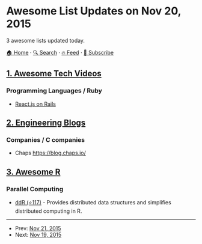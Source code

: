 # Awesome List Updates on Nov 20, 2015

3 awesome lists updated today.

[🏠 Home](/README.md) · [🔍 Search](https://test.trackawesomelist.com/search/) · [🔥 Feed](https://test.trackawesomelist.com/rss.xml) · [📮 Subscribe](https://trackawesomelist.us17.list-manage.com/subscribe?u=d2f0117aa829c83a63ec63c2f&id=36a103854c)



## [1. Awesome Tech Videos](/content/lucasviola/awesome-tech-videos/README.md)

### Programming Languages / Ruby

*   [React.js on Rails](https://www.youtube.com/watch?v=kTSsZrub5iE)

## [2. Engineering Blogs](/content/kilimchoi/engineering-blogs/README.md)

### Companies / C companies

*   Chaps <https://blog.chaps.io/>

## [3. Awesome R](/content/qinwf/awesome-R/README.md)

### Parallel Computing

*   [ddR (⭐117)](https://github.com/vertica/ddR) - Provides distributed data structures and simplifies distributed computing in R.

---

- Prev: [Nov 21, 2015](/content/2015/11/21/README.md)
- Next: [Nov 19, 2015](/content/2015/11/19/README.md)